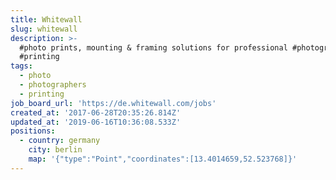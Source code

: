 ```yaml
---
title: Whitewall
slug: whitewall
description: >-
  #photo prints, mounting & framing solutions for professional #photographers;
  #printing
tags:
  - photo
  - photographers
  - printing
job_board_url: 'https://de.whitewall.com/jobs'
created_at: '2017-06-28T20:35:26.814Z'
updated_at: '2019-06-16T10:36:08.533Z'
positions:
  - country: germany
    city: berlin
    map: '{"type":"Point","coordinates":[13.4014659,52.523768]}'
---
```


